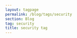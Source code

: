 ```yaml
---
layout: tagpage
permalink: /blog/tags/security
section: Blog
tag: security
title: security tag
---
```

